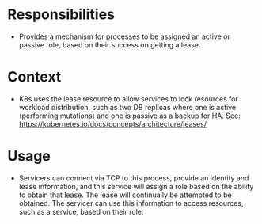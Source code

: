# Responsibilities
* Provides a mechanism for processes to be assigned an active or passive role, based on their success on getting a lease.

# Context
* K8s uses the lease resource to allow services to lock resources for workload distribution, such as two DB replicas where one is active (performing mutations) and one is passive as a backup for HA.
See: https://kubernetes.io/docs/concepts/architecture/leases/

# Usage
* Servicers can connect via TCP to this process, provide an identity and lease information, and this service will assign a role based on the ability to obtain that lease. The lease will continually be attempted to be obtained. The servicer can use this information to access resources, such as a service, based on their role.